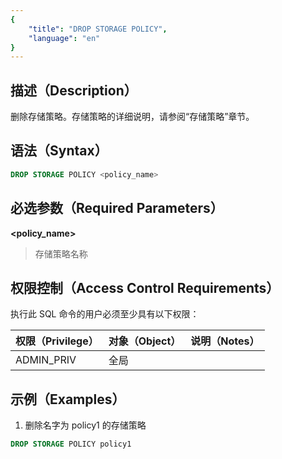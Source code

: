 ```yaml
---
{
    "title": "DROP STORAGE POLICY",
    "language": "en"
}
---
```


<!--
Licensed to the Apache Software Foundation (ASF) under one
or more contributor license agreements.  See the NOTICE file
distributed with this work for additional information
regarding copyright ownership.  The ASF licenses this file
to you under the Apache License, Version 2.0 (the
"License"); you may not use this file except in compliance
with the License.  You may obtain a copy of the License at

  http://www.apache.org/licenses/LICENSE-2.0

Unless required by applicable law or agreed to in writing,
software distributed under the License is distributed on an
"AS IS" BASIS, WITHOUT WARRANTIES OR CONDITIONS OF ANY
KIND, either express or implied.  See the License for the
specific language governing permissions and limitations
under the License.
-->
## 描述（Description）

删除存储策略。存储策略的详细说明，请参阅“存储策略”章节。

## 语法（Syntax）

```SQL
DROP STORAGE POLICY <policy_name>
```

## 必选参数（Required Parameters）

**<policy_name>**

> 存储策略名称

## 权限控制（Access Control Requirements）

执行此 SQL 命令的用户必须至少具有以下权限：

| 权限（Privilege） | 对象（Object） | 说明（Notes） |
| :---------------- | :------------- | :------------ |
| ADMIN_PRIV        | 全局           |               |

## 示例（Examples）

1. 删除名字为 policy1 的存储策略

```SQL
DROP STORAGE POLICY policy1
```